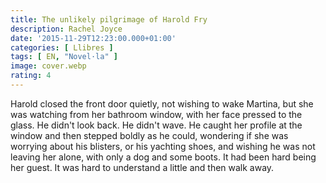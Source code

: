 ```yaml
---
title: The unlikely pilgrimage of Harold Fry
description: Rachel Joyce
date: '2015-11-29T12:23:00.000+01:00'
categories: [ Llibres ]
tags: [ EN, "Novel·la" ]
image: cover.webp
rating: 4
---
```


Harold closed the front door quietly, not wishing to wake Martina, but she was watching from her bathroom window, with her face pressed to the glass. He didn't look back. He didn't wave. He caught her profile at the window and then stepped boldly as he could, wondering if she was worrying about his blisters, or his yachting shoes, and wishing he was not leaving her alone, with only a dog and some boots. It had been hard being her guest. It was hard to understand a little and then walk away.
